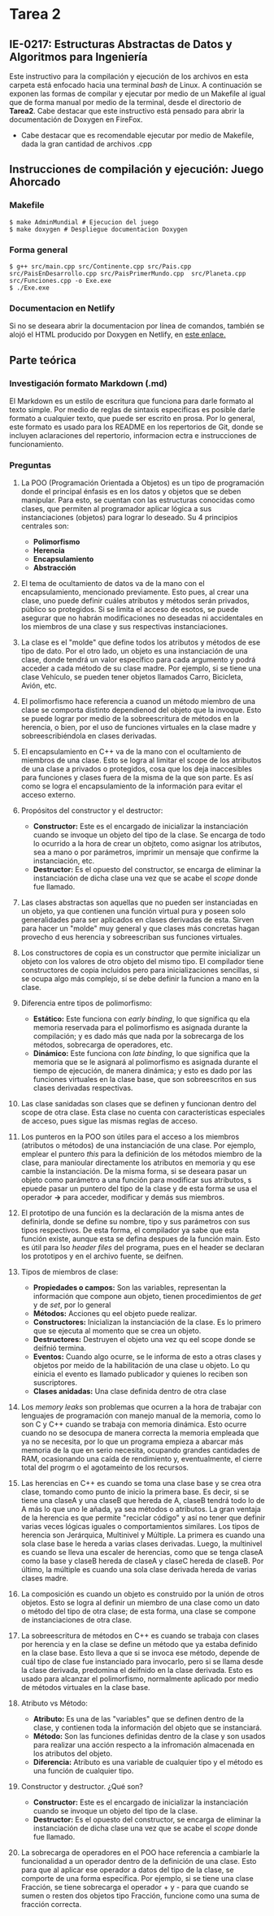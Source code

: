 # Tarea 2
## IE-0217: Estructuras Abstractas de Datos y Algoritmos para Ingeniería

Este instructivo para la compilación y ejecución de los archivos en esta carpeta está enfocado hacia una terminal _bash_ de Linux.  A continuación se exponen las formas de compilar y ejecutar por medio de un Makefile al igual que de forma manual por medio de la terminal, desde el directorio de **Tarea2**. Cabe destacar que este instructivo está pensado para abrir la documentación de Doxygen en FireFox.

- Cabe destacar que es recomendable ejecutar por medio de Makefile, dada la gran cantidad de archivos .cpp

## Instrucciones de compilación y ejecución: Juego Ahorcado
### Makefile
```
$ make AdminMundial # Ejecucion del juego
$ make doxygen # Despliegue documentacion Doxygen
``` 

### Forma general

```
$ g++ src/main.cpp src/Continente.cpp src/Pais.cpp src/PaisEnDesarrollo.cpp src/PaisPrimerMundo.cpp  src/Planeta.cpp src/Funciones.cpp -o Exe.exe
$ ./Exe.exe
``` 
### Documentacion en Netlify

Si no se deseara abrir la documentacion por línea de comandos, también se alojó el HTML producido por Doxygen en Netlify, en [este enlace.](https://tarea2adminmundial.netlify.app/)

## Parte teórica

### Investigación formato Markdown (.md)

El Markdown es un estilo de escritura que funciona para darle formato al texto simple. Por medio de reglas de sintaxis especificas es posible darle formato a cualquier texto, que puede ser escrito en prosa. Por lo general, este formato es usado para los README en los repertorios de Git, donde se incluyen aclaraciones del repertorio, informacion ectra e instrucciones de funcionamiento. 

### Preguntas

1. La POO (Programación Orientada a Objetos) es un tipo de programación donde el principal énfasis es en los datos y objetos que se deben manipular. Para esto, se cuentan con las estructuras conocidas como clases, que permiten al programador aplicar lógica a sus instanciaciones (objetos) para lograr lo deseado. Su 4 principios centrales son:
    - **Polimorfismo** 
    - **Herencia**
    - **Encapsulamiento**
    - **Abstracción**

2. El tema de ocultamiento de datos va de la mano con el encapsulamiento, mencionado previamente. Esto pues, al crear una clase, uno puede definir cuáles atributos y métodos serán privados, público so protegidos. Si se limita el acceso de esotos, se puede asegurar que no habrán modificaciones no deseadas ni accidentales en los miembros de una clase y sus respectivas instanciaciones.

3. La clase es el "molde" que define todos los atributos y métodos de ese tipo de dato. Por el otro lado, un objeto es una instanciación de una clase, donde tendrá un valor específico para cada argumento y podrá acceder a cada método de su clase madre. Por ejemplo, si se tiene una clase Vehículo, se pueden tener objetos llamados Carro, Bicicleta, Avión, etc.

4. El polimorfismo hace referencia a cuanod un método miembro de una clase se comporta distinto dependienod del objeto que la invoque. Esto se puede lograr por medio de la sobreescritura de métodos en la herencia, o bien, por el uso de funciones virtuales en la clase madre y sobreescribiéndola en clases derivadas.

5. El encapsulamiento en C++ va de la mano con el ocultamiento de miembros de una clase. Esto se logra al limitar el scope de los atributos de una clase a privados o protegidos, cosa que los deja inaccesibles para funciones y clases fuera de la misma de la que son parte. Es así como se logra el encapsulamiento de la información para evitar el acceso externo. 

6. Propósitos del constructor y el destructor:
    - **Constructor:** Este es el encargado de inicializar la instanciación cuando se invoque un objeto del tipo de la clase. Se encarga de todo lo ocurrido a la hora de crear un objteto, como asignar los atributos, sea a mano o por parámetros, imprimir un mensaje que confirme la instanciación, etc.
    - **Destructor:** Es el opuesto del constructor, se encarga de eliminar la instanciación de dicha clase una vez que se acabe el _scope_ donde fue llamado.

7. Las clases abstractas son aquellas que no pueden ser instanciadas en un objeto, ya que contienen una función virtual pura y poseen solo generalidades para ser aplicados en clases derivadas de esta. Sirven para hacer un "molde" muy general y que clases más concretas hagan provecho d eus herencia y sobreescriban sus funciones virtuales.

8. Los constructores de copia es un constructor que permite inicializar un objeto con los valores de otro objeto del mismo tipo. El compilador tiene constructores de copia incluidos pero para inicializaciones sencillas, si se ocupa algo más complejo, sí se debe definir la funcion a mano en la clase.

9. Diferencia entre tipos de polimorfismo:
    - **Estático:** Este funciona con _early binding_, lo que significa qu ela memoria reservada para el polimorfismo es asignada durante la compilación; y es dado más que nada por la sobrecarga de los métodos, sobrecarga de operadores, etc.
    - **Dinámico:** Este funciona con _late binding_, lo que significa que la memoria que se le asignará al polimorfismo es asignada durante el tiempo de ejecución, de manera dinámica; y esto es dado por las funciones virtuales en la clase base, que son sobreescritos en sus clases derivadas respectivas.

10. Las clase sanidadas son clases que se definen y funcionan dentro del scope de otra clase. Esta clase no cuenta con características especiales de acceso, pues sigue las mismas reglas de acceso.

11. Los punteros en la POO son útiles para el acceso a los miembros (atributos o métodos) de una instanciación de una clase. Por ejemplo, emplear el puntero _this_ para la definición de los métodos miembro de la clase, para manioular directamente los atributos en memoria y qu ese cambie la instanciación. De la misma forma, si se deseara pasar un objeto como parámetro a una función para modificar sus atributos, s epuede pasar un puntero del tipo de la clase y de esta forma se usa el operador **->** para acceder, modificar y demás sus miembros.

12. El prototipo de una función es la declaración de la misma antes de definirla, donde se define su nombre, tipo y sus parámetros con sus tipos respectivos. De esta forma, el compilador ya sabe que esta función existe, aunque esta se defina despues de la función main. Esto es útil para lso _header files_ del programa, pues en el header se declaran los prototipos y en el archivo fuente, se deifnen.

13. Tipos de miembros de clase:
    - **Propiedades o campos:** Son las variables, representan la información que compone  aun objeto, tienen procedimientos de _get_ y de _set_, por lo general
    - **Métodos:** Acciones qu eel objeto puede realizar.
    - **Constructores:** Inicializan la instanciación de la clase. Es lo primero que se ejecuta al momento que se crea un objeto.
    - **Destructores:** Destruyen el objeto una vez qu eel scope donde se deifnió termina.
    - **Eventos:** Cuando algo ocurre, se le informa de esto a otras clases y objetos por meido de la habilitación de una clase u objeto. Lo qu einicia el evento es llamado publicador y quienes lo reciben son suscriptores.
    - **Clases anidadas:** Una clase definida dentro de otra clase

14. Los _memory leaks_ son problemas que ocurren a la hora de trabajar con lenguajes de programación con manejo manual de la memoria, como lo son C y C++ cuando se trabaja con memoria dinámica. Esto ocurre cuando no se desocupa de manera correcta la memoria empleada que ya no se necesita, por lo que un programa empieza a abarcar más memoria de la que en serio necesita, ocupando grandes cantidades de RAM, ocasionando una caída de rendimiento y, eventualmente, el cierre total del progrm o el agotameinto de los recursos.

15. Las herencias en C++ es cuando se toma una clase base y se crea otra clase, tomando como punto de inicio la primera base. Es decir, si se tiene una claseA y una claseB que hereda de A, claseB tendrá todo lo de A más lo que uno le añada, ya sea métodos o atributos. La gran ventaja de la herencia es que permite "reciclar código" y así no tener que definir varias veces lógicas iguales o comportamientos similares. Los tipos de herencia son Jerárquica, Multinivel y Múltiple. La primera es cuando una sola clase base le hereda a varias clases derivadas. Luego, la multinivel es cuando se lleva una escaler de herencias, como que se tenga claseA como la base y claseB hereda de claseA y claseC hereda de claseB. Por último, la múltiple es cuando una sola clase derivada hereda de varias clases madre.

16. La composición es cuando un objeto es construido por la unión de otros objetos. Esto se logra al definir un miembro de una clase como un dato o método del tipo de otra clase; de esta forma, una clase se compone de instanciaciones de otra clase. 

17. La sobreescritura de métodos en C++ es cuando se trabaja con clases por herencia y en la clase se define un método que ya estaba definido en la clase base. Esto lleva a que si se invoca ese método, depende de cuál tipo de clase fue instanciado para invocarlo, pero si se llama desde la clase derivada, predomina el deifnido en la clase derivada. Esto es usado para alcanzar el polimorfismo, normalmente aplicado por medio de métodos virtuales en la clase base.

18. Atributo vs Método:
    - **Atributo:** Es una de las "variables" que se definen dentro de la clase, y contienen toda la información del objeto que se instanciará.
    - **Método:** Son las funciones definidas dentro de la clase y son usados para realizar una acción respecto a la infromación almacenada en los atributos del objeto.
    - **Diferencia:** Atributo es una variable de cualquier tipo y el método es una función de cualquier tipo.

19. Constructor y destructor. ¿Qué son?
    - **Constructor:** Este es el encargado de inicializar la instanciación cuando se invoque un objeto del tipo de la clase. 
    - **Destructor:** Es el opuesto del constructor, se encarga de eliminar la instanciación de dicha clase una vez que se acabe el _scope_ donde fue llamado.

20. La sobrecarga de operadores en el POO hace referencia a cambiarle la funcionalidad a un operador dentro de la definición de una clase. Esto para que al aplicar ese operador a datos del tipo de la clase, se comporte de una forma específica. Por ejemplo, si se tiene una clase Fracción, se tiene sobrecarga el operador + y - para que cuando se sumen o resten dos objetos tipo Fracción, funcione como una suma de fracción correcta.
